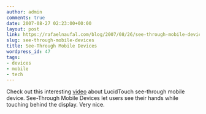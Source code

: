 ```yaml
---
author: admin
comments: true
date: 2007-08-27 02:23:00+00:00
layout: post
link: https://rafaelnaufal.com/blog/2007/08/26/see-through-mobile-devices/
slug: see-through-mobile-devices
title: See-Through Mobile Devices
wordpress_id: 47
tags:
- devices
- mobile
- tech
---
```


Check out this interesting [video](http://www.technologyreview.com/player/07/08/24Greene/1.aspx) about LucidTouch see-through mobile device. See-Through Mobile Devices let users see their hands while touching behind the display. Very nice.
